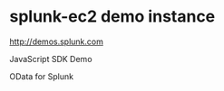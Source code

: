 splunk-ec2 demo instance
==========

http://demos.splunk.com

JavaScript SDK Demo

OData for Splunk
